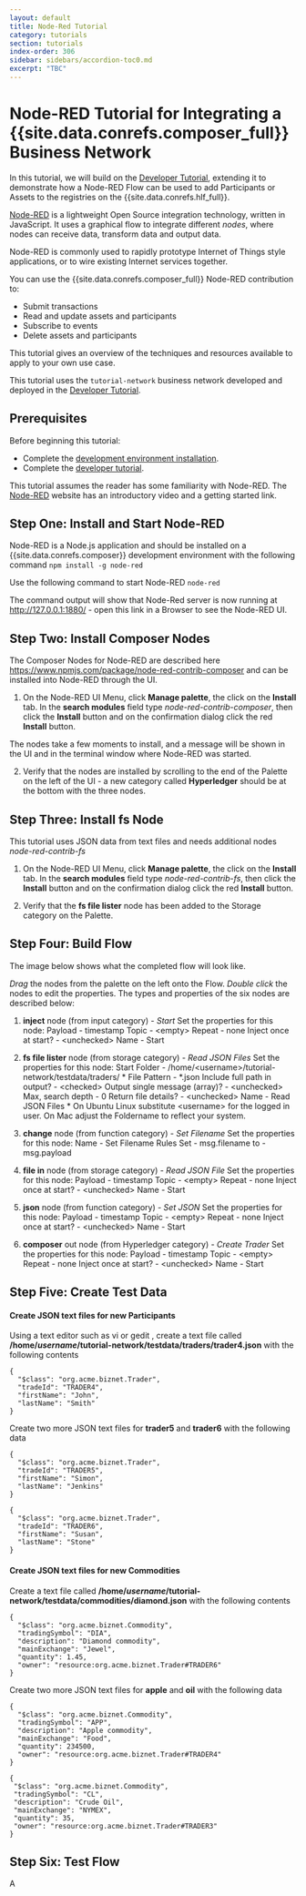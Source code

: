 ```yaml
---
layout: default
title: Node-Red Tutorial
category: tutorials
section: tutorials
index-order: 306
sidebar: sidebars/accordion-toc0.md
excerpt: "TBC"
---
```


# Node-RED Tutorial for Integrating a {{site.data.conrefs.composer_full}} Business Network

In this tutorial, we will build on the [Developer Tutorial](./developer-tutorial.html), extending it to demonstrate how a Node-RED Flow can be used to add Participants or Assets to the registries on the {{site.data.conrefs.hlf_full}}.  

[Node-RED](http://nodered.org) is a lightweight Open Source integration technology, written in JavaScript. It uses a graphical flow to integrate different _nodes_, where nodes can receive data, transform data and output data.

Node-RED is commonly used to rapidly prototype Internet of Things style applications, or to wire existing Internet services together.

You can use the {{site.data.conrefs.composer_full}} Node-RED contribution to:

- Submit transactions
- Read and update assets and participants
- Subscribe to events
- Delete assets and participants

This tutorial gives an overview of the techniques and resources available to apply to your own use case.

This tutorial uses the `tutorial-network` business network developed and deployed in the [Developer Tutorial](developer-tutorial.html).

## Prerequisites

Before beginning this tutorial:

 - Complete the [development environment installation](../installing/development-tools.html).
 - Complete the [developer tutorial](./developer-tutorial.html).

This tutorial assumes the reader has some familiarity with Node-RED.  The [Node-RED](http://nodered.org) website has an introductory video and a getting started link.

## Step One: Install and Start Node-RED

Node-RED is a Node.js application and should be installed on a {{site.data.conrefs.composer}} development environment with the following command `npm install -g node-red` 

Use the following command to start Node-RED `node-red`

The command output will show that Node-Red server is now running at http://127.0.0.1:1880/ - open this link in a Browser to see the Node-RED UI.

## Step Two: Install Composer Nodes

The Composer Nodes for Node-RED are described here https://www.npmjs.com/package/node-red-contrib-composer and can be installed into Node-RED through the UI.

1. On the Node-RED UI Menu, click **Manage palette**, the click on the **Install** tab.  In the **search modules** field type _node-red-contrib-composer_, then click the **Install** button and on the confirmation dialog click the red **Install** button.

The nodes take a few moments to install, and a message will be shown in the UI and in the terminal window where Node-RED was started.

2. Verify that the nodes are installed by scrolling to the end of the Palette on the left of the UI - a new category called **Hyperledger** should be at the bottom with the three nodes.

## Step Three: Install fs Node

This tutorial uses JSON data from text files and needs additional nodes _node-red-contrib-fs_

1. On the Node-RED UI Menu, click **Manage palette**, the click on the **Install** tab.  In the **search modules** field type _node-red-contrib-fs_, then click the **Install** button and on the confirmation dialog click the red **Install** button.

2. Verify that the **fs file lister** node has been added to the Storage category on the Palette.

## Step Four: Build Flow

The image below shows what the completed flow will look like.
<!-- ![Queries exposed as REST Endpoints](../assets/img/tutorials/nodered/nodered-flow.png) -->

_Drag_ the nodes from the palette on the left onto the Flow.
_Double click_ the nodes to edit the properties.
The types and properties of the six nodes are described below:

1. **inject** node (from input category) - _Start_
Set the properties for this node:
  Payload - timestamp
  Topic - <empty\>
  Repeat - none
  Inject once at start? - <unchecked\>
  Name - Start

2. **fs file lister** node (from storage category) - _Read JSON Files_
Set the properties for this node:
  Start Folder - /home/<username\>/tutorial-network/testdata/traders/ \*
  File Pattern - \*.json
  Include full path in output? - <checked\>
  Output single message (array)? - <unchecked\>
  Max, search depth - 0
  Return file details? - <unchecked\>
  Name - Read JSON Files
\* On Ubuntu Linux substitute <username\> for the logged in user.  On Mac adjust the Foldername to reflect your system. 

3. **change** node (from function category) - _Set Filename_
Set the properties for this node:
  Name - Set Filename
  Rules
    Set - msg.filename
     to - msg.payload

4. **file in** node (from storage category) - _Read JSON File_
Set the properties for this node:
  Payload - timestamp
  Topic - <empty\>
  Repeat - none
  Inject once at start? - <unchecked\>
  Name - Start

5. **json** node (from function category) - _Set JSON_
Set the properties for this node:
  Payload - timestamp
  Topic - <empty\>
  Repeat - none
  Inject once at start? - <unchecked\>
  Name - Start

6. **composer** out node (from Hyperledger category) - _Create Trader_
Set the properties for this node:
  Payload - timestamp
  Topic - <empty\>
  Repeat - none
  Inject once at start? - <unchecked\>
  Name - Start

## Step Five: Create Test Data
#### Create JSON text files for new Participants
Using a text editor such as vi or gedit , create a text file called **/home/_username_/tutorial-network/testdata/traders/trader4.json** with the following contents
```
{
  "$class": "org.acme.biznet.Trader",
  "tradeId": "TRADER4",
  "firstName": "John",
  "lastName": "Smith"
}
```

Create two more JSON text files for **trader5** and **trader6** with the following data
```
{
  "$class": "org.acme.biznet.Trader",
  "tradeId": "TRADER5",
  "firstName": "Simon",
  "lastName": "Jenkins"
}
```
```
{
  "$class": "org.acme.biznet.Trader",
  "tradeId": "TRADER6",
  "firstName": "Susan",
  "lastName": "Stone"
}
```

#### Create JSON text files for new Commodities
Create a text file called **/home/_username_/tutorial-network/testdata/commodities/diamond.json** with the following contents
```
{
  "$class": "org.acme.biznet.Commodity",
  "tradingSymbol": "DIA",
  "description": "Diamond commodity",
  "mainExchange": "Jewel",
  "quantity": 1.45,
  "owner": "resource:org.acme.biznet.Trader#TRADER6"
}
```

Create two more JSON text files for **apple** and **oil** with the following data
```
{
  "$class": "org.acme.biznet.Commodity",
  "tradingSymbol": "APP",
  "description": "Apple commodity",
  "mainExchange": "Food",
  "quantity": 234500,
  "owner": "resource:org.acme.biznet.Trader#TRADER4"
}
```

```
{
 "$class": "org.acme.biznet.Commodity",
 "tradingSymbol": "CL",
 "description": "Crude Oil",
 "mainExchange": "NYMEX",
 "quantity": 35,
 "owner": "resource:org.acme.biznet.Trader#TRADER3"
}
```


## Step Six: Test Flow

A 



<!--  
~~~~~~~~~~~~~~~~~~~~~~~~~~~~~~~~~~~~~~~~~~  
#### Sub-sub example

Composer name example {{site.data.conrefs.composer}} 

BOLD example **business network definition (BND)**. It 
Itailc _here_ 

~~~~~~~~~~~~~~~~~~~~~~~~~~~~~~~~~~~~~~~~~~

Example Image
![Queries exposed as REST Endpoints](../assets/img/tutorials/nodered/rest-explorer-discover.png)
-->
